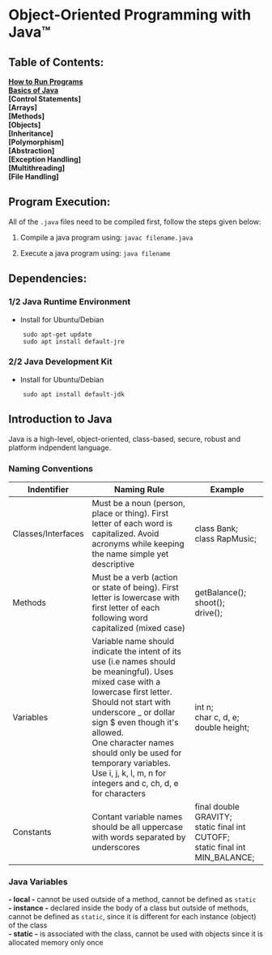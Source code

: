 # Object-Oriented Programming with Java&#x2122;

## Table of Contents:
**[How to Run Programs](#Program-Execution)<br>**
**[Basics of Java](#Introduction-to-Java)<br>**
**[Control Statements]<br>**
**[Arrays]<br>**
**[Methods]<br>**
**[Objects]<br>**
**[Inheritance]<br>**
**[Polymorphism]<br>**
**[Abstraction]<br>**
**[Exception Handling]<br>**
**[Multithreading]<br>**
**[File Handling]<br>**

## Program Execution:

All of the `.java` files need to be compiled first, follow the steps given below:

1. Compile a java program using:
`javac filename.java`

2. Execute a java program using:
`java filename`

## Dependencies:

### 1/2 Java Runtime Environment 

- Install for Ubuntu/Debian
``` 
    sudo apt-get update 
    sudo apt install default-jre
```

### 2/2 Java Development Kit

- Install for Ubuntu/Debian
```
    sudo apt install default-jdk
```

## Introduction to Java

Java is a high-level, object-oriented, class-based, secure, robust and platform indpendent language.

### Naming Conventions

| Indentifier | Naming Rule |  Example  |
|------------|-------------|-----------|
| Classes/Interfaces | Must be a noun (person, place or thing). First letter of each word is capitalized. Avoid acronyms while keeping the name simple yet descriptive | class Bank; <br> class RapMusic; |
| Methods    | Must be a verb (action or state of being). First letter is lowercase with first letter of each following word capitalized (mixed case)| getBalance(); <br> shoot(); <br> drive(); |
|Variables   | Variable name should indicate the intent of its use (i.e names should be meaningful). Uses mixed case with a lowercase first letter. <br> Should not start with underscore _ or dollar sign $ even though it's allowed.<br>One character names should only be used for temporary variables. Use i, j, k, l, m, n for integers and c, ch, d, e for characters | int n; <br> char c, d, e; <br> double height; |
| Constants  | Contant variable names should be all uppercase with words separated by underscores | final double GRAVITY; <br> static final int CUTOFF; <br> static final int MIN_BALANCE; |

### Java Variables 

**- local -** cannot be used outside of a method, cannot be defined as `static` <br>
**- instance -** declared inside the body of a class but outside of methods, cannot be defined as `static`, since it is different for each instance (object) of the class <br>
**- static -** is associated with the class, cannot be used with objects since it is allocated memory only once <br>
